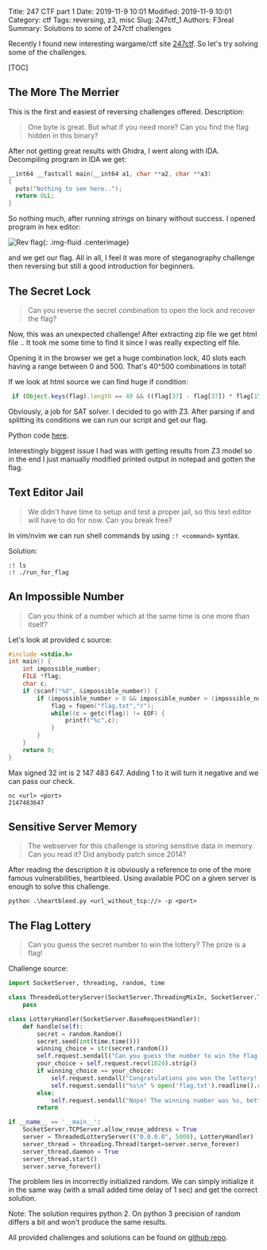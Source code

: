 Title: 247 CTF part 1
Date: 2019-11-9 10:01
Modified: 2019-11-9 10:01
Category: ctf
Tags: reversing, z3, misc 
Slug: 247ctf_1
Authors: F3real
Summary: Solutions to some of 247ctf challenges

Recently I found new interesting wargame/ctf site [247ctf](https://247ctf.com/).
So let's try solving some of the challenges.

[TOC]

## The More The Merrier

This is the first and easiest of reversing challenges offered.
Description:

> One byte is great. But what if you need more? Can you find the flag hidden in this binary?

After not getting great results with Ghidra, I went along with IDA. Decompiling program in IDA we get:

~~~c
__int64 __fastcall main(__int64 a1, char **a2, char **a3)
{
  puts("Nothing to see here..");
  return 0LL;
}
~~~

So nothing much, after running *strings* on binary without success. I opened program in hex editor:

![Rev flag]({static}/images/2019_11_9_247ctf_rev1.png){: .img-fluid .centerimage}

and we get our flag. All in all, I feel it was more of steganography challenge then reversing but still a good introduction for beginners.

## The Secret Lock

> Can you reverse the secret combination to open the lock and recover the flag?

Now, this was an unexpected challenge! After extracting zip file we get html file .. It took me some time to find it since I was really expecting elf file.

Opening it in the browser we get a huge combination lock, 40 slots each having a range between 0 and 500. That's 40^500 combinations in total!

If we look at html source we can find huge if condition:

~~~javascript
 if (Object.keys(flag).length == 40 && ((flag[37] - flag[37]) * flag[15] == 0) && ((flag[3] + flag[31]) ^ (flag[29] + flag[8]) == 234) && ((flag[32] - flag[12]) * flag[9] == -2332) && ((flag[24] - flag[27] + flag[13]) ^ flag[6] == 114) && ((flag[38] - flag[15]) * flag[33] == 800) && ((flag[34] - flag[21]) * flag[26] == 98) && ((flag[29] + flag[0]) ^ (flag[8] + flag[38]) == 248) && ((flag[21] * flag[18]) ^ (flag[7] - flag[15]) == 2694) && ((flag[28] * flag[23]) ^ (flag[19] - flag[5]) == -9813) && ((flag[34] + flag[30]) ^ (flag[37] + flag[6]) == 72) && ((flag[23] - flag[22]) * flag[12] == 4950) && ((flag[9] * flag[28]) ^ (flag[20] - flag[11]) == 5143) && ((flag[2] * flag[22]) ^ (flag[37] - flag[0]) == 2759) && ((flag[26] - flag[12]) * flag[3] == -3350) && ((flag[35] * flag[0]) ^ (flag[23] - flag[21]) == 2698) && ((flag[20] + flag[31]) ^ (flag[5] + flag[10]) == 22) && ((flag[31] * flag[19]) ^ (flag[1] - flag[2]) == -2655) && ((flag[38] - flag[14]) * flag[18] == 55) && ((flag[29] - flag[19] + flag[10]) ^ flag[2] == 93) && ((flag[13] - flag[25] + flag[30]) ^ flag[29] == 13) && ((flag[35] + flag[33]) ^ (flag[26] + flag[21]) == 249) && ((flag[17] + flag[24]) ^ (flag[34] + flag[1]) == 253) && .....
~~~

Obviously, a job for SAT solver. I decided to go with Z3. After parsing if and splitting its conditions we can run our script and get our flag.

Python code [here](https://github.com/F3real/ctf_solutions/blob/master/2019/247ctf/secret_sol.py).

Interestingly biggest issue I had was with getting results from Z3 model so in the end I just manually modified printed output in notepad and gotten the flag.

## Text Editor Jail

> We didn't have time to setup and test a proper jail, so this text editor will have to do for now. Can you break free?

In vim/nvim we can run shell commands by using `:! <command>` syntax.

Solution:
~~~
:! ls
:! ./run_for_flag
~~~

## An Impossible Number

> Can you think of a number which at the same time is one more than itself?

Let's look at provided c source:

~~~c
#include <stdio.h>
int main() {
    int impossible_number;
    FILE *flag;
    char c;
    if (scanf("%d", &impossible_number)) {
        if (impossible_number > 0 && impossible_number > (impossible_number + 1)) {
            flag = fopen("flag.txt","r");
            while((c = getc(flag)) != EOF) {
                printf("%c",c);
            }
        }
    }
    return 0;
}
~~~

Max signed 32 int is 2 147 483 647. Adding 1 to it will turn it negative and we can pass our check.

~~~
nc <url> <port>
2147483647
~~~

## Sensitive Server Memory

> The webserver for this challenge is storing sensitive data in memory. Can you read it? Did anybody patch since 2014?

After reading the description it is obviously a reference to one of the more famous vulnerabilities, heartbleed. Using available POC on a given server is enough to solve this challenge.

~~~
python .\heartbleed.py <url_without_tcp://> -p <port>
~~~

## The Flag Lottery

> Can you guess the secret number to win the lottery? The prize is a flag!

Challenge source:
~~~python
import SocketServer, threading, random, time

class ThreadedLotteryServer(SocketServer.ThreadingMixIn, SocketServer.TCPServer):
    pass

class LotteryHandler(SocketServer.BaseRequestHandler):
    def handle(self):
        secret = random.Random()
        secret.seed(int(time.time())) 
        winning_choice = str(secret.random())
        self.request.sendall("Can you guess the number to win the flag lottery?\n")
        your_choice = self.request.recv(1024).strip()
        if winning_choice == your_choice:
            self.request.sendall("Congratulations you won the lottery! Have a flag!\n")
            self.request.sendall("%s\n" % open('flag.txt').readline().rstrip())
        else:
            self.request.sendall("Nope! The winning number was %s, better luck next time!\n" % winning_choice)
        return

if __name__ == '__main__':
    SocketServer.TCPServer.allow_reuse_address = True
    server = ThreadedLotteryServer(("0.0.0.0", 5000), LotteryHandler)
    server_thread = threading.Thread(target=server.serve_forever)
    server_thread.daemon = True
    server_thread.start()
    server.serve_forever()
~~~

The problem lies in incorrectly initialized random. We can simply initialize it in the same way (with a small added time delay of 1 sec) and get the correct solution.

Note: The solution requires python 2. On python 3 precision of random differs a bit and won't produce the same results.


All provided challenges and solutions can be found on [github repo](https://github.com/F3real/ctf_solutions/tree/master/2019/247ctf).